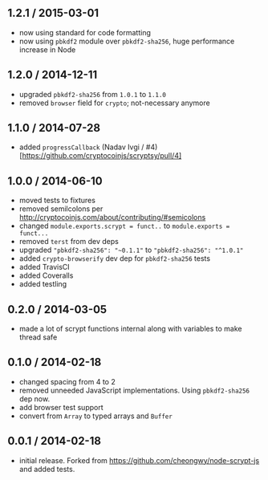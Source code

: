 1.2.1 / 2015-03-01
------------------
- now using standard for code formatting
- now using `pbkdf2` module over `pbkdf2-sha256`, huge performance increase in Node

1.2.0 / 2014-12-11
------------------
- upgraded `pbkdf2-sha256` from `1.0.1` to `1.1.0`
- removed `browser` field for `crypto`; not-necessary anymore

1.1.0 / 2014-07-28
------------------
- added `progressCallback` (Nadav Ivgi / #4)[https://github.com/cryptocoinjs/scryptsy/pull/4]

1.0.0 / 2014-06-10
------------------
- moved tests to fixtures
- removed semilcolons per http://cryptocoinjs.com/about/contributing/#semicolons
- changed `module.exports.scrypt = funct..` to `module.exports = funct...`
- removed `terst` from dev deps
- upgraded `"pbkdf2-sha256": "~0.1.1"` to `"pbkdf2-sha256": "^1.0.1"`
- added `crypto-browserify` dev dep for `pbkdf2-sha256` tests
- added TravisCI
- added Coveralls
- added testling

0.2.0 / 2014-03-05
------------------
- made a lot of scrypt functions internal along with variables to make thread safe

0.1.0 / 2014-02-18
------------------
- changed spacing from 4 to 2
- removed unneeded JavaScript implementations. Using `pbkdf2-sha256` dep now.
- add browser test support
- convert from `Array` to typed arrays and `Buffer`

0.0.1 / 2014-02-18
------------------
- initial release. Forked from https://github.com/cheongwy/node-scrypt-js and added tests.
